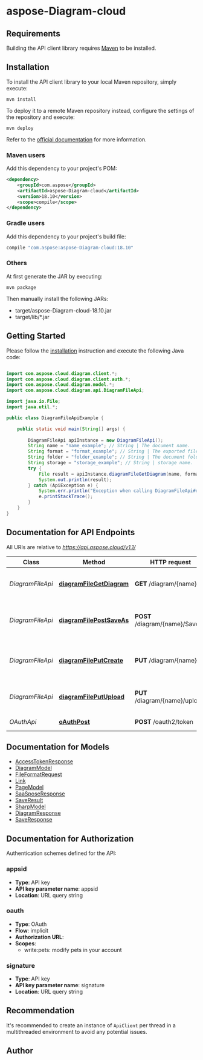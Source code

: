 # aspose-Diagram-cloud

## Requirements

Building the API client library requires [Maven](https://maven.apache.org/) to be installed.

## Installation

To install the API client library to your local Maven repository, simply execute:

```shell
mvn install
```

To deploy it to a remote Maven repository instead, configure the settings of the repository and execute:

```shell
mvn deploy
```

Refer to the [official documentation](https://maven.apache.org/plugins/maven-deploy-plugin/usage.html) for more information.

### Maven users

Add this dependency to your project's POM:

```xml
<dependency>
    <groupId>com.aspose</groupId>
    <artifactId>aspose-Diagram-cloud</artifactId>
    <version>18.10</version>
    <scope>compile</scope>
</dependency>
```

### Gradle users

Add this dependency to your project's build file:

```groovy
compile "com.aspose:aspose-Diagram-cloud:18.10"
```

### Others

At first generate the JAR by executing:

    mvn package

Then manually install the following JARs:

* target/aspose-Diagram-cloud-18.10.jar
* target/lib/*.jar

## Getting Started

Please follow the [installation](#installation) instruction and execute the following Java code:

```java

import com.aspose.cloud.diagram.client.*;
import com.aspose.cloud.diagram.client.auth.*;
import com.aspose.cloud.diagram.model.*;
import com.aspose.cloud.diagram.api.DiagramFileApi;

import java.io.File;
import java.util.*;

public class DiagramFileApiExample {

    public static void main(String[] args) {
        
        DiagramFileApi apiInstance = new DiagramFileApi();
        String name = "name_example"; // String | The document name.
        String format = "format_example"; // String | The exported file format.
        String folder = "folder_example"; // String | The document folder.
        String storage = "storage_example"; // String | storage name.
        try {
            File result = apiInstance.diagramFileGetDiagram(name, format, folder, storage);
            System.out.println(result);
        } catch (ApiException e) {
            System.err.println("Exception when calling DiagramFileApi#diagramFileGetDiagram");
            e.printStackTrace();
        }
    }
}

```

## Documentation for API Endpoints

All URIs are relative to *https://api.aspose.cloud/v1.1/*

Class | Method | HTTP request | Description
------------ | ------------- | ------------- | -------------
*DiagramFileApi* | [**diagramFileGetDiagram**](docs/DiagramFileApi.md#diagramFileGetDiagram) | **GET** /diagram/{name} | Read document info or export.
*DiagramFileApi* | [**diagramFilePostSaveAs**](docs/DiagramFileApi.md#diagramFilePostSaveAs) | **POST** /diagram/{name}/SaveAs | Convert document and save result to storage.
*DiagramFileApi* | [**diagramFilePutCreate**](docs/DiagramFileApi.md#diagramFilePutCreate) | **PUT** /diagram/{name} | Create new diagram and save result to storage.
*DiagramFileApi* | [**diagramFilePutUpload**](docs/DiagramFileApi.md#diagramFilePutUpload) | **PUT** /diagram/{name}/upload | Upload file and save result to storage.
*OAuthApi* | [**oAuthPost**](docs/OAuthApi.md#oAuthPost) | **POST** /oauth2/token | Get Access token


## Documentation for Models

 - [AccessTokenResponse](docs/AccessTokenResponse.md)
 - [DiagramModel](docs/DiagramModel.md)
 - [FileFormatRequest](docs/FileFormatRequest.md)
 - [Link](docs/Link.md)
 - [PageModel](docs/PageModel.md)
 - [SaaSposeResponse](docs/SaaSposeResponse.md)
 - [SaveResult](docs/SaveResult.md)
 - [SharpModel](docs/SharpModel.md)
 - [DiagramResponse](docs/DiagramResponse.md)
 - [SaveResponse](docs/SaveResponse.md)


## Documentation for Authorization

Authentication schemes defined for the API:
### appsid

- **Type**: API key
- **API key parameter name**: appsid
- **Location**: URL query string

### oauth

- **Type**: OAuth
- **Flow**: implicit
- **Authorization URL**: 
- **Scopes**: 
  - write:pets: modify pets in your account

### signature

- **Type**: API key
- **API key parameter name**: signature
- **Location**: URL query string


## Recommendation

It's recommended to create an instance of `ApiClient` per thread in a multithreaded environment to avoid any potential issues.

## Author



